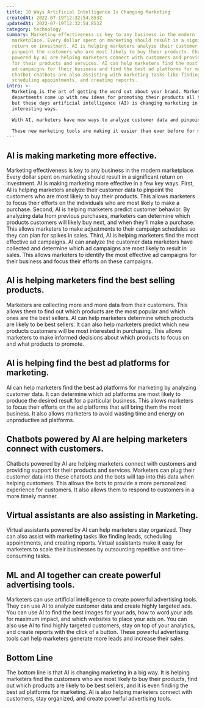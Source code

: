 ```yaml
---
title: 10 Ways Artificial Intelligence Is Changing Marketing
createdAt: 2022-07-19T12:32:54.853Z
updatedAt: 2022-07-19T12:32:54.853Z
category: technology
summary: Marketing effectiveness is key to any business in the modern
  marketplace. Every dollar spent on marketing should result in a significant
  return on investment. AI is helping marketers analyze their customer data to
  pinpoint the customers who are most likely to buy their products. Chatbots
  powered by AI are helping marketers connect with customers and provide support
  for their products and services. AI can help marketers find the most effective
  ad campaigns for their business and find the best ad platforms for marketing.
  Chatbot chatbots are also assisting with marketing tasks like finding leads,
  scheduling appointments, and creating reports.
intro: >-
  Marketing is the art of getting the word out about your brand. Marketing
  departments come up with new ideas for promoting their products all the time,
  but these days artificial intelligence (AI) is changing marketing in some
  interesting ways.

  With AI, marketers have new ways to analyze customer data and pinpoint which marketing strategies are most effective. It’s even easier for marketers to find out which marketing efforts drive sales with chatbots and virtual assistants powered by AI. 

  These new marketing tools are making it easier than ever before for marketers to increase ROI on their marketing campaigns, drive customer loyalty, and optimize every aspect of their brand’s presence online and off. Here’s how artificial intelligence is changing marketing today.
---
```


## AI is making marketing more effective.

Marketing effectiveness is key to any business in the modern marketplace. Every dollar spent on marketing should result in a significant return on investment. AI is making marketing more effective in a few key ways.
First, AI is helping marketers analyze their customer data to pinpoint the customers who are most likely to buy their products. This allows marketers to focus their efforts on the individuals who are most likely to make a purchase.
Second, AI is helping marketers predict customer behavior. By analyzing data from previous purchases, marketers can determine which products customers will likely buy next, and when they’ll make a purchase. This allows marketers to make adjustments to their campaign schedules so they can plan for spikes in sales.
Third, AI is helping marketers find the most effective ad campaigns. AI can analyze the customer data marketers have collected and determine which ad campaigns are most likely to result in sales. This allows marketers to identify the most effective ad campaigns for their business and focus their efforts on these campaigns.

## AI is helping marketers find the best selling products.

Marketers are collecting more and more data from their customers. This allows them to find out which products are the most popular and which ones are the best sellers. AI can help marketers determine which products are likely to be best sellers.
It can also help marketers predict which new products customers will be most interested in purchasing. This allows marketers to make informed decisions about which products to focus on and what products to promote.

## AI is helping find the best ad platforms for marketing.

AI can help marketers find the best ad platforms for marketing by analyzing customer data. It can determine which ad platforms are most likely to produce the desired result for a particular business.
This allows marketers to focus their efforts on the ad platforms that will bring them the most business. It also allows marketers to avoid wasting time and energy on unproductive ad platforms.

## Chatbots powered by AI are helping marketers connect with customers.

Chatbots powered by AI are helping marketers connect with customers and providing support for their products and services. Marketers can plug their customer data into these chatbots and the bots will tap into this data when helping customers.
This allows the bots to provide a more personalized experience for customers. It also allows them to respond to customers in a more timely manner.

## Virtual assistants are also assisting in Marketing.

Virtual assistants powered by AI can help marketers stay organized. They can also assist with marketing tasks like finding leads, scheduling appointments, and creating reports.
Virtual assistants make it easy for marketers to scale their businesses by outsourcing repetitive and time-consuming tasks.

## ML and AI together can create powerful advertising tools.

Marketers can use artificial intelligence to create powerful advertising tools. They can use AI to analyze customer data and create highly targeted ads.
You can use AI to find the best images for your ads, how to word your ads for maximum impact, and which websites to place your ads on.
You can also use AI to find highly targeted customers, stay on top of your analytics, and create reports with the click of a button.
These powerful advertising tools can help marketers generate more leads and increase their sales.

## Bottom Line

The bottom line is that AI is changing marketing in a big way. It is helping marketers find the customers who are most likely to buy their products, find out which products are likely to be best sellers, and it is even finding the best ad platforms for marketing. AI is also helping marketers connect with customers, stay organized, and create powerful advertising tools.
